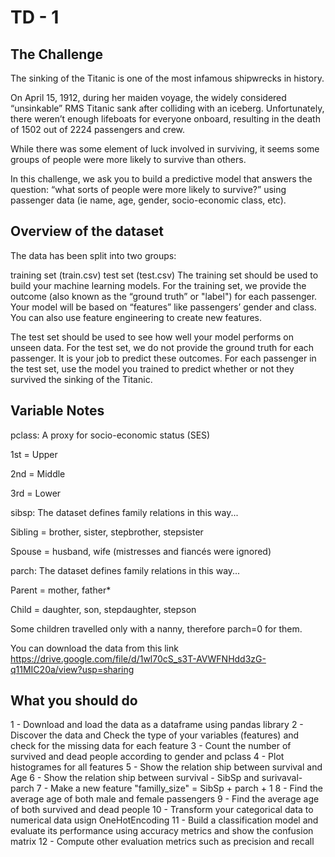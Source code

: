 # TD - 1


The Challenge
-------------

The sinking of the Titanic is one of the most infamous shipwrecks in history.

On April 15, 1912, during her maiden voyage, the widely considered “unsinkable” RMS Titanic sank after colliding with an iceberg. Unfortunately, there weren’t enough lifeboats for everyone onboard, resulting in the death of 1502 out of 2224 passengers and crew.

While there was some element of luck involved in surviving, it seems some groups of people were more likely to survive than others.

In this challenge, we ask you to build a predictive model that answers the question: “what sorts of people were more likely to survive?” using passenger data (ie name, age, gender, socio-economic class, etc).


Overview of the dataset
-----------------------

The data has been split into two groups:

training set (train.csv)
test set (test.csv)
The training set should be used to build your machine learning models. For the training set, we provide the outcome (also known as the “ground truth” or "label") for each passenger. Your model will be based on “features” like passengers’ gender and class. You can also use feature engineering to create new features.

The test set should be used to see how well your model performs on unseen data. For the test set, we do not provide the ground truth for each passenger. It is your job to predict these outcomes. For each passenger in the test set, use the model you trained to predict whether or not they survived the sinking of the Titanic.

Variable Notes
--------------
pclass: A proxy for socio-economic status (SES)

1st = Upper

2nd = Middle

3rd = Lower

sibsp: The dataset defines family relations in this way...

Sibling = brother, sister, stepbrother, stepsister

Spouse = husband, wife (mistresses and fiancés were ignored)

parch: The dataset defines family relations in this way...

Parent = mother, father*

Child = daughter, son, stepdaughter, stepson

Some children travelled only with a nanny, therefore parch=0 for them.


You can download the data from this link
https://drive.google.com/file/d/1wl70cS_s3T-AVWFNHdd3zG-q11MIC20a/view?usp=sharing


What you should do
------------------

1 - Download and load the data as a dataframe using pandas library
2 - Discover the data and Check the type of your variables (features) and check for the missing data for each feature
3 - Count the number of survived and dead people according to gender and pclass
4 - Plot histogrames for all features
5 - Show the relation ship between survival and Age
6 - Show the relation ship between survival - SibSp and surivaval-parch
7 - Make a new feature "familly_size" = SibSp + parch + 1
8 - Find the average age of both male and female passengers
9 - Find the average age of both survived and dead people
10 - Transform your categorical data to numerical data usign OneHotEncoding
11 - Build a classification model and evaluate its performance using accuracy metrics and show the confusion matrix
12 - Compute other evaluation metrics such as precision and recall

